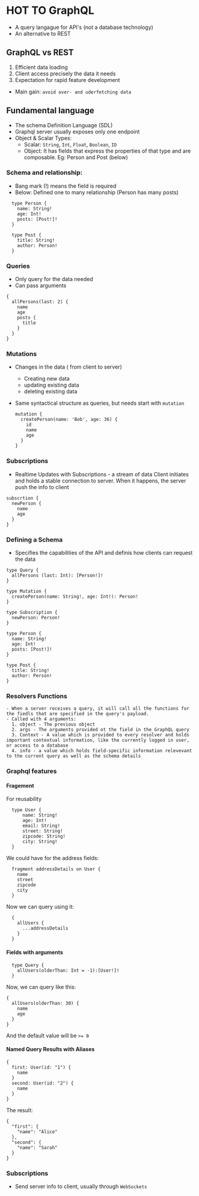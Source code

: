 # HOT TO GraphQL

- A query langague for API's (not a database technology)
- An alternative to REST

## GraphQL vs REST

1. Efficient data loading
2. Client access precisely the data it needs
3. Expectation for rapid feature development

- Main gain: `avoid over- and uderfetching data`

## Fundamental language

- The schema Definition Language (SDL)
- Graphql server usually exposes only one endpoint
- Object & Scalar Types:
  - Scalar: `String`, `Int`, `Float`, `Boolean`, `ID`
  - Object: It has fields that express the properties of that type and are composable. Eg: Person and Post (below)

### Schema and relationship:

- Bang mark (!) means the field is required
- Below: Defined one to many relationship (Person has many posts)

```
  type Person {
    name: String!
    age: Int!
    posts: [Post!]!
  }

  type Post {
    title: String!
    author: Person!
  }
```

### Queries

- Only query for the data needed
- Can pass arguments

```
{
  allPersons(last: 2) {
    name
    age
    posts {
      title
    }
  }
}
```

### Mutations

- Changes in the data ( from client to server)
  - Creating new data
  - updating existing data
  - deleting existing data
- Same syntactical structure as queries, but needs start with `mutation`

  ```
  mutation {
    createPerson(name: 'Bob', age: 36) {
      id
      name
      age
    }
  }
  ```

### Subscriptions

- Realtime Updates with Subscriptions - a stream of data
  Client initiates and holds a stable connection to server. When it happens, the server push the info to client

```
subscrtion {
  newPerson {
    name
    age
  }
}
```

### Defining a Schema

- Specifies the capabilities of the API and definis how clients can request the data

```
type Query {
  allPersons (last: Int): [Person!]!
}

type Mutation {
  createPerson(name: String!, age: Int!): Person!
}

type Subscription {
  newPerson: Person!
}

type Person {
  name: String!
  age: Int!
  posts: [Post!]!
}

type Post {
  title: String!
  author: Person!
}

```

### Resolvers Functions

    - When a server receives a query, it will call all the functions for the fiedls that are specified in the query's payload.
    - Called with 4 arguments:
      1. object - The previous object
      2. args - The arguments provided ot the field in the GraphQL query
      3. Context - A value which is provided to every resolver and holds important contextual information, like the currently logged in user, or access to a database
      4. info - a value which holds field-specific information relevevant to the current query as well as the schema details

### Graphql features

#### Fragement

For reusability

```
  type User {
      name: String!
      age: Int!
      email: String!
      street: String!
      zipcode: String!
      city: String!
  }
```

We could have for the address fields:

```
  fragment addressDetails on User {
    name
    street
    zipcode
    city
  }
```

Now we can query using it:

```
  {
    allUsers {
      ...addressDetails
    }
  }
```

#### Fields with arguments

```
  type Query {
    allUsers(olderThan: Int = -1):[User!]!
  }
```

Now, we can query like this:

```
{
  allUsers(olderThan: 30) {
    name
    age
  }
}
```

And the default value will be `>= 0`

#### Named Query Results with Aliases

```
{
  first: User(id: "1") {
    name
  }
  second: User(id: "2") {
    name
  }
}
```

The result:

```
{
  "first": {
    "name": "Alice"
  },
  "second": {
    "name": "Sarah"
  }
}
```

### Subscriptions

- Send server info to client, usually through `WebSockets`
